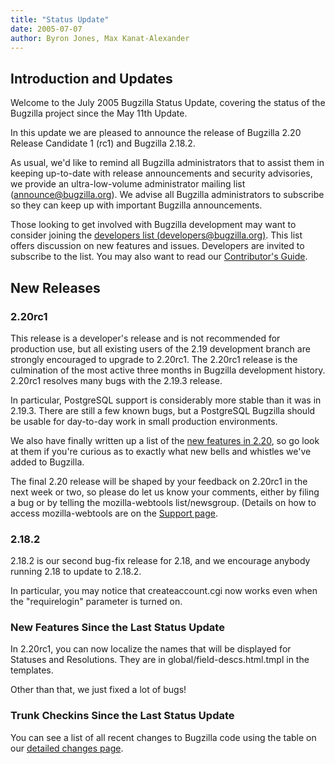 ```yaml
---
title: "Status Update"
date: 2005-07-07
author: Byron Jones, Max Kanat-Alexander
---
```


## Introduction and Updates

Welcome to the July 2005 Bugzilla Status Update, covering the status of the Bugzilla project since the May 11th Update.

In this update we are pleased to announce the release of Bugzilla 2.20 Release Candidate 1 (rc1) and Bugzilla 2.18.2.

As usual, we'd like to remind all Bugzilla administrators that to assist them in keeping up-to-date with release announcements and security advisories, we provide an ultra-low-volume administrator mailing list ([announce@bugzilla.org](https://lists.bugzilla.org/cgi-bin/mj_wwwusr?func=lists-full-long&extra=announce)). We advise all Bugzilla administrators to subscribe so they can keep up with important Bugzilla announcements.

Those looking to get involved with Bugzilla development may want to consider joining the [developers list (developers@bugzilla.org)](https://lists.bugzilla.org/cgi-bin/mj_wwwusr?user=&passw=&func=lists-long-full&extra=developers). This list offers discussion on new features and issues. Developers are invited to subscribe to the list. You may also want to read our [Contributor's Guide](https://www.bugzilla.org/docs/contributor.html).

## New Releases

### 2.20rc1

This release is a developer's release and is not recommended for production use, but all existing users of the 2.19 development branch are strongly encouraged to upgrade to 2.20rc1\. The 2.20rc1 release is the culmination of the most active three months in Bugzilla development history. 2.20rc1 resolves many bugs with the 2.19.3 release.

In particular, PostgreSQL support is considerably more stable than it was in 2.19.3\. There are still a few known bugs, but a PostgreSQL Bugzilla should be usable for day-to-day work in small production environments.

We also have finally written up a list of the [new features in 2.20](/releases/2.20/new-features.html), so go look at them if you're curious as to exactly what new bells and whistles we've added to Bugzilla.

The final 2.20 release will be shaped by your feedback on 2.20rc1 in the next week or two, so please do let us know your comments, either by filing a bug or by telling the mozilla-webtools list/newsgroup. (Details on how to access mozilla-webtools are on the [Support page](/support/).

### 2.18.2

2.18.2 is our second bug-fix release for 2.18, and we encourage anybody running 2.18 to update to 2.18.2.

In particular, you may notice that createaccount.cgi now works even when the "requirelogin" parameter is turned on.

### New Features Since the Last Status Update

In 2.20rc1, you can now localize the names that will be displayed for Statuses and Resolutions. They are in global/field-descs.html.tmpl in the templates.

Other than that, we just fixed a lot of bugs!

### Trunk Checkins Since the Last Status Update

You can see a list of all recent changes to Bugzilla code using the table on our [detailed changes page](https://github.com/bugzilla/bugzilla/compare/).
